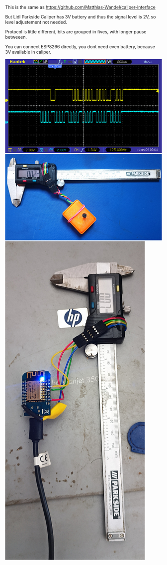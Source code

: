 This is the same as https://github.com/Matthias-Wandel/caliper-interface

But Lidl Parkside Caliper has 3V battery and thus the signal level is 2V, so
level adjustement not needed.

Protocol is little different, bits are grouped in fives, with longer pause betweeen. 

You can connect ESP8266 directly, you dont need even battery, because 3V available in caliper.  

<img src=pic_37_2.jpg>
<img src=iik2.jpg>
<img src=iik.jpg>
